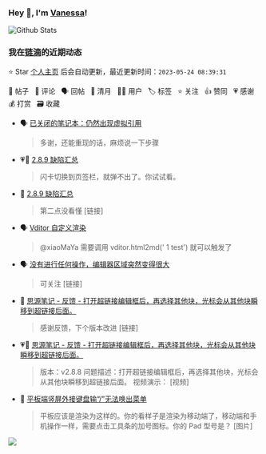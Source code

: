 ### Hey 👋, I'm [Vanessa](http://vanessa.b3log.org/)!

![Github Stats](https://github-readme-stats.vercel.app/api?username=Vanessa219&show_icons=true)

<!--events start -->

### 我在[链滴](https://ld246.com)的近期动态

⭐️ Star [个人主页](https://github.com/Vanessa219/Vanessa219) 后会自动更新，最近更新时间：`2023-05-24 08:39:31`

📝 帖子 &nbsp; 💬 评论 &nbsp; 🗣 回帖 &nbsp; 🌙 清月 &nbsp; 👨‍💻 用户 &nbsp; 🏷️ 标签 &nbsp; ⭐️ 关注 &nbsp; 👍 赞同 &nbsp; 💗 感谢 &nbsp; 💰 打赏 &nbsp; 🗃 收藏

* 🗣 [已关闭的笔记本：仍然出现虚拟引用](https://ld246.com/article/1684676062113/comment/1684817598435#comments)

  > 多谢，还能重现的话，麻烦说一下步骤
* 💗💬 [2.8.9 缺陷汇总](https://ld246.com/article/1684818799160/comment/1684832595359#comments)

  > 闪卡切换到页签栏，就弹不出了。你试试看。
* 💬 [2.8.9 缺陷汇总](https://ld246.com/article/1684818799160/comment/1684838629262#comments)

  > 第二点没看懂 [链接]
* 🗣 [Vditor 自定义渲染](https://ld246.com/article/1588412297062/comment/1684375396676#comments)

  > @xiaoMaYa 需要调用 vditor.html2md(' 1 test') 就可以触发了
* 🗣 [没有进行任何操作，编辑器区域突然变得很大](https://ld246.com/article/1684582782775/comment/1684734071755#comments)

  > 可关注 [链接]
* 💬 [思源笔记 - 反馈 - 打开超链接编辑框后，再选择其他块，光标会从其他块瞬移到超链接后面。](https://ld246.com/article/1684547777508/comment/1684550824814#comments)

  > 感谢反馈，下个版本改进 [链接]
* 💗📝 [思源笔记 - 反馈 - 打开超链接编辑框后，再选择其他块，光标会从其他块瞬移到超链接后面。](https://ld246.com/article/1684547777508)

  > 版本：v2.8.8 问题描述：打开超链接编辑框后，再选择其他块，光标会从其他块瞬移到超链接后面。 视频演示： [视频]
* 💬 [平板端竖屏外接键盘输“/”无法唤出菜单](https://ld246.com/article/1684415144501/comment/1684546870503#comments)

  > 平板应该是渲染为这样的。你的看样子是渲染为移动端了，移动端和手机操作一样，需要点击工具条的加号图标。你的 Pad 型号是？ [图片]


<!--events end -->

<a title="Hits" target="_blank" href="https://github.com/Vanessa219/Vanessa219"><img src="https://hits.b3log.org/Vanessa219/Vanessa219.svg"></a>
